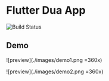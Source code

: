 # Flutter Dua App

![Build Status](https://travis-ci.org/joemccann/dillinger.svg?branch=master)


## Demo

![preview](./images/demo1.png =360x)

![preview](./images/demo2.png =360x)
